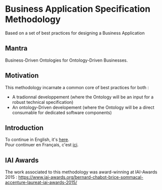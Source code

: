 Business Application Specification Methodology
==
Based on a set of best practices for designing a Business Application

Mantra
-
Business-Driven Ontologies for Ontology-Driven Businesses. 

Motivation
-
This methodology incarnate a common core of best practices for both :
- A tradionnal developpement (where the Ontology will be an input for a robust technical specification)
- An ontology-Driven developement (where the Ontology will be a direct consumable for dedicated software components)

Introduction
-
To continue in English, it's <a href="https://github.com/iPlumb3r/BizApp-Spec-Methodo/blob/master/Introduction_EN.md">here</a>.  
Pour continuer en Français, c'est <a href="https://github.com/iPlumb3r/BizApp-Spec-Methodo/blob/master/Introduction_FR.md">ici</a>.

IAI Awards
-
The work associated to this methodology was award-winning at IAI-Awards 2015 :
https://www.iai-awards.org/bernard-chabot-brice-sommacal-accenture-laureat-iai-awards-2015/
